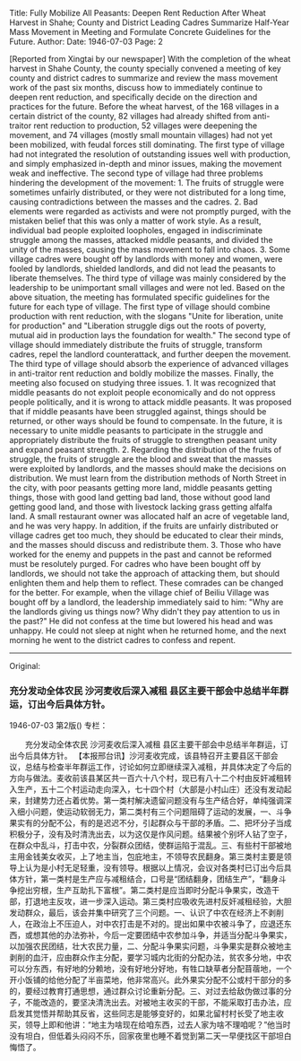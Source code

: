 Title: Fully Mobilize All Peasants: Deepen Rent Reduction After Wheat Harvest in Shahe; County and District Leading Cadres Summarize Half-Year Mass Movement in Meeting and Formulate Concrete Guidelines for the Future.
Author:
Date: 1946-07-03
Page: 2

[Reported from Xingtai by our newspaper] With the completion of the wheat harvest in Shahe County, the county specially convened a meeting of key county and district cadres to summarize and review the mass movement work of the past six months, discuss how to immediately continue to deepen rent reduction, and specifically decide on the direction and practices for the future. Before the wheat harvest, of the 168 villages in a certain district of the county, 82 villages had already shifted from anti-traitor rent reduction to production, 52 villages were deepening the movement, and 74 villages (mostly small mountain villages) had not yet been mobilized, with feudal forces still dominating. The first type of village had not integrated the resolution of outstanding issues well with production, and simply emphasized in-depth and minor issues, making the movement weak and ineffective. The second type of village had three problems hindering the development of the movement: 1. The fruits of struggle were sometimes unfairly distributed, or they were not distributed for a long time, causing contradictions between the masses and the cadres. 2. Bad elements were regarded as activists and were not promptly purged, with the mistaken belief that this was only a matter of work style. As a result, individual bad people exploited loopholes, engaged in indiscriminate struggle among the masses, attacked middle peasants, and divided the unity of the masses, causing the mass movement to fall into chaos. 3. Some village cadres were bought off by landlords with money and women, were fooled by landlords, shielded landlords, and did not lead the peasants to liberate themselves. The third type of village was mainly considered by the leadership to be unimportant small villages and were not led. Based on the above situation, the meeting has formulated specific guidelines for the future for each type of village. The first type of village should combine production with rent reduction, with the slogans "Unite for liberation, unite for production" and "Liberation struggle digs out the roots of poverty, mutual aid in production lays the foundation for wealth." The second type of village should immediately distribute the fruits of struggle, transform cadres, repel the landlord counterattack, and further deepen the movement. The third type of village should absorb the experience of advanced villages in anti-traitor rent reduction and boldly mobilize the masses. Finally, the meeting also focused on studying three issues. 1. It was recognized that middle peasants do not exploit people economically and do not oppress people politically, and it is wrong to attack middle peasants. It was proposed that if middle peasants have been struggled against, things should be returned, or other ways should be found to compensate. In the future, it is necessary to unite middle peasants to participate in the struggle and appropriately distribute the fruits of struggle to strengthen peasant unity and expand peasant strength. 2. Regarding the distribution of the fruits of struggle, the fruits of struggle are the blood and sweat that the masses were exploited by landlords, and the masses should make the decisions on distribution. We must learn from the distribution methods of North Street in the city, with poor peasants getting more land, middle peasants getting things, those with good land getting bad land, those without good land getting good land, and those with livestock lacking grass getting alfalfa land. A small restaurant owner was allocated half an acre of vegetable land, and he was very happy. In addition, if the fruits are unfairly distributed or village cadres get too much, they should be educated to clear their minds, and the masses should discuss and redistribute them. 3. Those who have worked for the enemy and puppets in the past and cannot be reformed must be resolutely purged. For cadres who have been bought off by landlords, we should not take the approach of attacking them, but should enlighten them and help them to reflect. These comrades can be changed for the better. For example, when the village chief of Beiliu Village was bought off by a landlord, the leadership immediately said to him: "Why are the landlords giving us things now? Why didn't they pay attention to us in the past?" He did not confess at the time but lowered his head and was unhappy. He could not sleep at night when he returned home, and the next morning he went to the district cadres to confess and repent.



<hr /> 

Original: 


### 充分发动全体农民  沙河麦收后深入减租  县区主要干部会中总结半年群运，订出今后具体方针。

1946-07-03
第2版()
专栏：

　　充分发动全体农民
    沙河麦收后深入减租
    县区主要干部会中总结半年群运，订出今后具体方针。
    【本报邢台讯】沙河麦收完成，该县特召开主要县区干部会议，总结与检查半年群运工作，讨论如何立即继续深入减租，并具体决定了今后的方向与做法。麦收前该县某区共一百六十八个村，现已有八十二个村由反奸减租转入生产，五十二个村运动走向深入，七十四个村（大部是小村山庄）还没有发动起来，封建势力还占着优势。第一类村解决遗留问题没有与生产结合好，单纯强调深入细小问题，使运动软弱无力，第二类村有三个问题阻碍了运动的发展，一、斗争果实有的分配不公，有的是迟迟不分，引起群众与干部的矛盾。二、把坏分子当成积极分子，没有及时清洗出去，以为这仅是作风问题。结果被个别坏人钻了空子，在群众中乱斗，打击中农，分裂群众团结，使群运陷于混乱。三、有些村干部被地主用金钱美女收买，上了地主当，包庇地主，不领导农民翻身。第三类村主要是领导上认为是小村无足轻重，没有领导。根据以上情况，会议对各类村已订出今后具体方针，第一类村是生产应与减租结合，口号是“团结翻身，团结生产”，“翻身斗争挖出穷根，生产互助扎下富根”。第二类村是应当即时分配斗争果实，改造干部，打退地主反攻，进一步深入运动。第三类村应吸收先进村反奸减租经验，大胆发动群众，最后，该会并集中研究了三个问题。一、认识了中农在经济上不剥削人，在政治上不压迫人，对中农打击是不对的。提出如果中农被斗争了，应退还东西，或想其他的办法弥补，今后一定要团结中农参加斗争，并适当分配斗争果实，以加强农民团结，壮大农民力量，二、分配斗争果实问题，斗争果实是群众被地主剥削的血汗，应由群众作主分配，要学习城内北街的分配办法，贫农多分地，中农可以分东西，有好地的分赖地，没有好地分好地，有牲口缺草者分配苜蓿地，一个开小饭铺的给他分配了半亩菜地，他非常高兴。此外果实分配不公或村干部分的多的，要经过教育打通思想，通过群众讨论重新分配。三、对过去给敌伪做过事的分子，不能改造的，要坚决清洗出去。对被地主收买的干部，不能采取打击办法，应启发其觉悟并帮助其反省，这些同志是能够变好的，如果北留村村长受了地主收买，领导上即和他讲：“地主为啥现在给咱东西，过去人家为啥不理咱呢？”他当时没有坦白，但低着头闷闷不乐，回家夜里也睡不着觉到第二天一早便找区干部坦白悔悟了。
